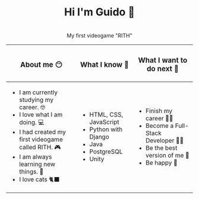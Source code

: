 <h1 align="center">Hi I'm Guido 👋</h1>
<div align="center">
  <img src="https://user-images.githubusercontent.com/99307501/233511007-409762b8-a53f-467c-92bc-be58055f1f45.gif" width=5rem>
  <p>My first videogame "RITH"</p>
</div>

<table align="center">
  <thead>
    <tr>
      <th>
        <h3>About me 😶‍</h3>
      </th>
      <th>
        <h3>What I know 🧠</h3>
      </th>
      <th>
        <h3>What I want to do next 🌠</h3>
      </th>
    </tr>
  </thead>
  <tbody>
    <tr>
      <td>
        <ul>
          <li>I am currently studying my career. 🤓</li>
          <li>I love what I am doing. 💻</li>
          <li>I had created my first videogame called RITH. 🎮</li>
          <li>I am always learning new things. 🏫</li>
          <li>I love cats 🐈‍⬛</li>
        </ul>
      </td>
      <td>
        <ul>
          <li>HTML, CSS, JavaScript</li>
          <li>Python with Django</li>
          <li>Java</li>
          <li>PostgreSQL</li>
          <li>Unity</li>
        </ul>
      </td>
      <td>
        <ul>
          <li>Finish my career 🧑‍🎓</li>
          <li>Become a Full-Stack Developer 🧑‍💻</li>
          <li>Be the best version of me 🐣</li>
          <li>Be happy 🫶</li>
        </ul>
      </td>
    </tr>
  <tbody>
</table>
